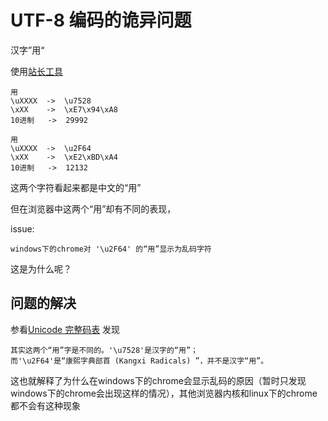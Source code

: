
# UTF-8 编码的诡异问题

汉字”用“

使用[站长工具](http://tools.jb51.net/transcoding/decode_encode_tool)


```
用
\uXXXX  ->  \u7528
\xXX    ->  \xE7\x94\xA8
10进制   ->  29992

⽤
\uXXXX  ->  \u2F64
\xXX    ->  \xE2\xBD\xA4
10进制   ->  12132
```

这两个字符看起来都是中文的“用”

但在浏览器中这两个“用”却有不同的表现，

issue:
```
windows下的chrome对 '\u2F64' 的“用”显示为乱码字符
```
这是为什么呢？

## 问题的解决

参看[Unicode 完整码表](https://blog.csdn.net/hherima/article/details/9045861) 发现
```
其实这两个“用”字是不同的。'\u7528'是汉字的“用”；
而'\u2F64'是“康熙字典部首 (Kangxi Radicals) ”，并不是汉字“用”。
```
这也就解释了为什么在windows下的chrome会显示乱码的原因（暂时只发现windows下的chrome会出现这样的情况），其他浏览器内核和linux下的chrome都不会有这种现象

